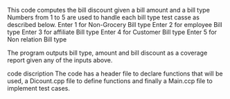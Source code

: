 This code computes the bill discount given a bill amount and a bill type
Numbers from 1 to 5 are used to handle each bill type test casse as described below.
Enter 1 for Non-Grocery Bill type
Enter 2 for employee Bill type
Enter 3 for affiliate Bill type
Enter 4 for Customer Bill type
Enter 5 for Non relation Bill type

The program outputs bill type, amount and bill discount as a coverage report given
any of the inputs above.

code discription
The code has a header file to declare functions that will be used,
a Dicount.cpp file to define functions and finally a Main.ccp file to 
implement test cases.